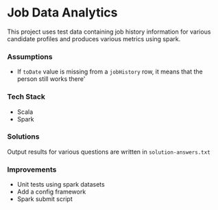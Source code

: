 # Job Data Analytics

This project uses test data containing job history information for various candidate profiles and produces various
metrics using spark.

### Assumptions

* If `toDate` value is missing from a `jobHistory` row, it means that the person still works there'

### Tech Stack

* Scala
* Spark

### Solutions

Output results for various questions are written in `solution-answers.txt`

### Improvements

* Unit tests using spark datasets
* Add a config framework
* Spark submit script